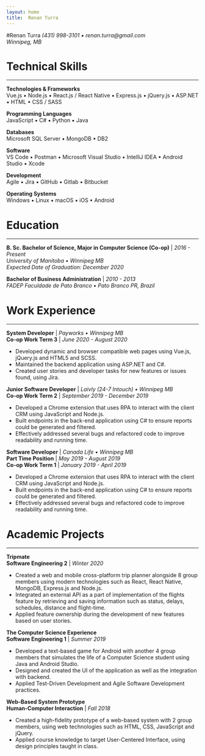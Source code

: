 ```yaml
---
layout: home
title:  Renan Turra
---
```


#Renan Turra
_(431) 998-3101 ▪ renan.turra@gmail.com_  
_Winnipeg, MB_  

Technical Skills
===
---
**Technologies & Frameworks**  
Vue.js ▪ Node.js ▪ React.js / React Native ▪ Express.js ▪ jQuery.js ▪ ASP.NET ▪ HTML ▪ CSS / SASS  

**Programming Languages**  
JavaScript ▪ C# ▪ Python ▪ Java  

**Databases**  
Microsoft SQL Server ▪ MongoDB ▪ DB2  

**Software**  
VS Code ▪ Postman ▪ Microsoft Visual Studio ▪ IntelliJ IDEA ▪ Android Studio ▪ Xcode  

**Development**  
Agile ▪  Jira ▪ GitHub ▪ Gitlab ▪ Bitbucket  

**Operating Systems**  
Windows ▪ Linux ▪ macOS ▪ iOS ▪ Android  


Education
===
---
**B. Sc. Bachelor of Science, Major in Computer Science (Co-op)** | _2016 - Present_  
_University of Manitoba • Winnipeg MB_  
_Expected Date of Graduation: December 2020_  


**Bachelor of Business Administration** | _2010 - 2013_  
_FADEP Faculdade de Pato Branco • Pato Branco PR, Brazil_
  
  
Work Experience
===
---
**System Developer** | _Payworks • Winnipeg MB_  
**Co-op Work Term 3**  | _June 2020 - August 2020_  
- Developed dynamic and browser compatible web pages using Vue.js, jQuery.js and HTML5 and SCSS.  
- Maintained the backend application using ASP.NET and C#.  
- Created user stories and developer tasks for new features or issues found, using Jira.  

**Junior Software Developer** | _Laivly (24-7 Intouch) • Winnipeg MB_  
**Co-op Work Term 2**  | _September 2019 - December 2019_  
- Developed a Chrome extension that uses RPA to interact with the client CRM using JavaScript and Node.js.  
- Built endpoints in the back-end application using C# to ensure reports could be generated and filtered.  
- Effectively addressed several bugs and refactored code to improve readability and running time.  

**Software Developer** | _Canada Life • Winnipeg MB_  
**Part Time Position** | _May 2019 - August 2019_  
**Co-op Work Term 1** | _January 2019 - April 2019_  
- Developed a Chrome extension that uses RPA to interact with the client CRM using JavaScript and Node.js.  
- Built endpoints in the back-end application using C# to ensure reports could be generated and filtered.  
- Effectively addressed several bugs and refactored code to improve readability and running time.  


Academic Projects
===
---
**Tripmate**  
**Software Engineering 2** | _Winter 2020_  
- Created a web and mobile cross-platform trip planner alongside 8 group members using modern technologies such as React, React Native, MongoDB, Express.js and Node.js.  
- Integrated an external API as a part of implementation of the flights feature by retrieving and saving information such as status, delays, schedules, distance and flight-time.  
- Applied feature ownership during the development of new features based on user stories.  

**The Computer Science Experience**  
**Software Engineering 1** | _Summer 2019_  
- Developed a text-based game for Android with another 4 group members that simulates the life of a Computer Science student using Java and Android Studio.  
- Designed and created the UI of the application as well as the integration with backend.  
- Applied Test-Driven Development and Agile Software Development practices.

**Web-Based System Prototype**  
**Human-Computer Interaction** | _Fall 2018_  
- Created a high-fidelity prototype of a web-based system with 2 group members, using web technologies such as HTML, CSS, JavaScript and jQuery.  
- Applied course knowledge to target User-Centered Interface, using design principles taught in class.
